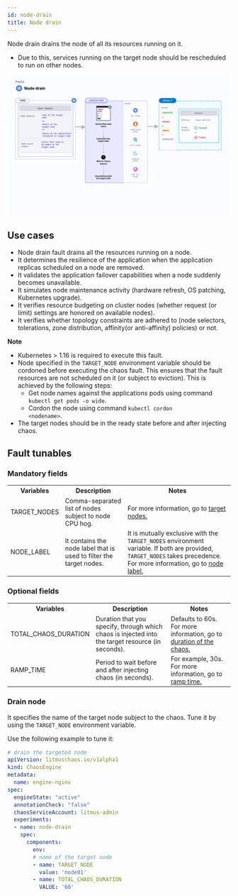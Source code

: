 ```yaml
---
id: node-drain
title: Node drain
---
```


Node drain drains the node of all its resources running on it. 
- Due to this, services running on the target node should be rescheduled to run on other nodes. 

![Node Drain](./static/images/node-drain.png)


## Use cases
- Node drain fault drains all the resources running on a node. 
- It determines the resilience of the application when the application replicas scheduled on a node are removed.
- It validates the application failover capabilities when a node suddenly becomes unavailable.
- It simulates node maintenance activity (hardware refresh, OS patching, Kubernetes upgrade). 
- It verifies resource budgeting on cluster nodes (whether request (or limit) settings are honored on available nodes).
- It verifies whether topology constraints are adhered to (node selectors, tolerations, zone distribution, affinity(or anti-affinity) policies) or not. 

**Note**
- Kubernetes > 1.16 is required to execute this fault.
- Node specified in the <code>TARGET_NODE</code> environment variable should be cordoned before executing the chaos fault. This ensures that the fault resources are not scheduled on it (or subject to eviction). This is achieved by the following steps:
  - Get node names against the applications pods using command <code>kubectl get pods -o wide</code>.
  - Cordon the node using command <code>kubectl cordon &lt;nodename&gt;</code>.
- The target nodes should be in the ready state before and after injecting chaos.

## Fault tunables

   <h3>Mandatory fields</h3>
    <table>
      <tr>
        <th> Variables </th>
        <th> Description </th>
        <th> Notes </th>
      </tr>
      <tr>
        <td> TARGET_NODES </td>
        <td> Comma-separated list of nodes subject to node CPU hog. </td>
        <td> For more information, go to <a href = "https://developer.harness.io/docs/chaos-engineering/chaos-faults/kubernetes/node/common-tunables-for-node-faults#target-multiple-nodes">target nodes.</a></td>
      </tr>
      <tr>
        <td> NODE_LABEL </td>
        <td> It contains the node label that is used to filter the target nodes.</td>
        <td>It is mutually exclusive with the <code>TARGET_NODES</code> environment variable. If both are provided, <code>TARGET_NODES</code> takes precedence. For more information, go to <a href="https://developer.harness.io/docs/chaos-engineering/chaos-faults/kubernetes/node/common-tunables-for-node-faults#target-nodes-with-labels">node label.</a></td>
      </tr>
    </table>
    <h3>Optional fields</h3>
    <table>
      <tr>
        <th> Variables </th>
        <th> Description </th>
        <th> Notes </th>
      </tr>
      <tr>
        <td> TOTAL_CHAOS_DURATION </td>
        <td> Duration that you specify, through which chaos is injected into the target resource (in seconds). </td>
        <td> Defaults to 60s. For more information, go to <a href = "https://developer.harness.io/docs/chaos-engineering/chaos-faults/common-tunables-for-all-faults#duration-of-the-chaos">duration of the chaos.</a></td>
      </tr>
      <tr>
        <td> RAMP_TIME </td>
        <td> Period to wait before and after injecting chaos (in seconds). </td>
        <td> For example, 30s. For more information, go to <a href = "https://developer.harness.io/docs/chaos-engineering/chaos-faults/common-tunables-for-all-faults#ramp-time">ramp time.</a></td>
      </tr>
    </table>

### Drain node

It specifies the name of the target node subject to the chaos. Tune it by using the `TARGET_NODE` environment variable.

Use the following example to tune it:

[embedmd]:# (./static/manifests/node-drain/node-drain.yaml yaml)
```yaml
# drain the targeted node
apiVersion: litmuschaos.io/v1alpha1
kind: ChaosEngine
metadata:
  name: engine-nginx
spec:
  engineState: "active"
  annotationCheck: "false"
  chaosServiceAccount: litmus-admin
  experiments:
  - name: node-drain
    spec:
      components:
        env:
        # name of the target node
        - name: TARGET_NODE
          value: 'node01'
        - name: TOTAL_CHAOS_DURATION
          VALUE: '60'
```
